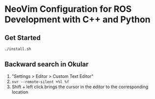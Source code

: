 # NeoVim Configuration for ROS Development with C++ and Python

## Get Started

```bash
./install.sh
```

## Backward search in Okular

1. "Settings > Editor > Custom Text Editor"
2. `nvr --remote-silent +%l %f`
3. Shift + left click brings the cursor in the editor to the corresponding location
